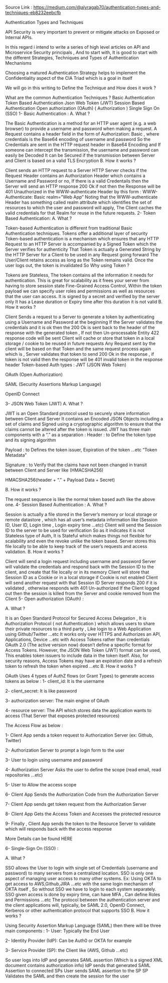 Source Link : https://medium.com/@alyragab70/authentication-types-and-techniques-eb8232eebcfb

Authentication Types and Techniques

API Security is very important to prevent or mitigate attacks on Exposed or Internal APIs.

In this regard i intend to write a series of high level articles on API and Microservice Security principals , And to start with, It is good to start with the different Strategies, Techniques and Types of Authentication Mechanisms

Choosing a matured Authentication Strategy helps to implement the Confidentiality aspect of the CIA Triad which is a goal in itself

We will go in this writing to Define the Technique and How does it work ?

What are the common Authentication Techniques ?
Basic Authentication
Token Based Authentication
Json Web Token (JWT)
Session Based Authentication
Open authorization (OAuth) ( Authorization )
Single Sign On (SSO)
1- Basic Authentication :
A. What ?

The Basic Authentication is a method for an HTTP user agent (e.g. a web browser) to provide a username and password when making a request.
A Request contains a header field in the form of Authorization: Basic <credentials> , where credentials is the Base64 encoding of username and password
So the Credentials are sent in the HTTP request header in Base64 Encoding and If someone can intercept the transmission, the username and password can easily be Decoded
It can be Secured if the transmission between Server and Client is based on a valid TLS Encryption
B. How it works ?

Client sends an HTTP request to a Server
HTTP Server checks if the Request Header contains an Authorization Header which contains a Username and Password or no, If there is a valid Credentails then the Server will send an HTTP response 200 Ok if not then the Response will be 401 Unauthorized in the WWW-authenticate Header by this form : WWW-Authenticate: Basic realm=”Web App”
Noting that the WWW-authenticate Header has something called realm attribute which identifies the set of resources to which the user and password will apply, The Client caches the valid credentials for that Realm for reuse in the future requests.
2- Token Based Authentication:
A. What ?

Token-based Authentication is different from traditional Basic Authentication techniques. Tokens offer a additional layer of security
Token-based authentication is a mechanism which ensures that any HTTP Request to an HTTP Server is accompanied by a Signed Token which the Server verifies for authenticity
That Token is actually a Generated String by the HTTP Server for a Client to be used in any Request going forward
The User/Client retains access as long as the Token remains valid. Once the user logs out, the token is invalidated
So Why using Token ?

Tokens are Stateless, The token contains all the information it needs for authentication. This is great for scalability as it frees your server from having to store session state
Fine-Grained Access Control, Within the token payload we can specify user roles and permissions as well as resources that the user can access.
It is signed by a secret and verified by the server only
It has a Lease duration or Expiry time after this duration it is not valid
B. How it works ?

Client Sends a request to a Server to generate a token by authenticating using a Username and Password at the beginning
If the Server validates the credentials and it is ok then the 200 Ok is sent back to the header of the response with the generated token , If not then Un-processable Entity 422 response code will be sent
Client will cache or store that token in a local storage / cookie to be reused in future requests
Any Request sent by the client will be based on that Token and the same request process again which is , Server validates that token to send 200 Ok in the response , if token is not valid then the response will be 401 invalid token in the response header
Token-based Auth types :
JWT (JSON Web Token)

OAuth (Open Authorization)

SAML (Security Assertions Markup Language)

OpenID Connect

3- JSON Web Token (JWT)
A. What ?

JWT is an Open Standard protocol used to securely share information between Client and Server
It contains an Encoded JSON Objects including a set of claims and Signed using a cryptographic algorithm to ensure that the claims cannot be altered after the token is issued.
JWT has three main components with a “.” as a separation :
Header : to Define the token type and its signing algorithm

Payload : to Defines the token issuer, Expiration of the token …etc “Token Metadata”

Signature : to Verify that the claims have not been changed in transit between Client and Server like (HMACSHA256)

HMACSHA256(header + “.” + Payload Data + Secret)

B. How it works ?

The request sequence is like the normal token based auth like the above one.
4- Session Based Authentication :
A. What ?

Session is actually a file stored in the Server’s memory or local storage or remote datastore , which has all user’s metadata information like (Session ID, User ID, Login time , Login expiry time …etc)
Client will send the Session ID to the server to be used for verification
So as it indicates it is not Stateless type of Auth, It is Stateful which makes things not flexible for scalability and even the revoke unlike the token based.
Server stores this file locally to be able to keep track of the user’s requests and access validation.
B. How it works ?

Client will send a login request including username and password
Server will validate the credentials and respond back with the Session ID to the client, and create that file locally or in its memory
Client will store that Session ID as a Cookie or in a local storage if Cookie is not enabled
Client will send another request with that Session ID
Server responds 200 if it is validated , otherwise responds with 401 Un-authorized
If the Client logged out then the session is killed from the Server and cookie removed from the Client
5- Open authorization (OAuth) :

A. What ?

It is an Open Standard Protocol for Secured Access Delegation , It is Authorization Protocol ( not Authentication ) which allows users to share their private resources to a third party , Like login to a Web Application using Github/Twitter …etc
It works only over HTTPS and Authorizes an API, Applications, Device …etc with Access Tokens rather than credentials
OAuth 2.0 (The active version now) doesn’t define a specific format for Access Tokens. However, the JSON Web Token (JWT) format can be used, This enables token issuers to include data in the token itself. Also, for security reasons, Access Tokens may have an expiration date and a refresh token to refresh the token when expired …etc
B. How it works ?

OAuth Uses 4 types of AuthZ flows (or Grant Types) to generate access tokens as below :
1- client_id: It is the username

2- client_secret: It is like password

3- authorization server: The main engine of OAuth

4- resource server: The API which stores data the application wants to access (That Server that exposes protected resources)

The Access Flow as below :

1- Client App sends a token request to Authorization Server (ex: Github, Twitter)

2- Authorization Server to prompt a login form to the user

3- User to login using username and password

4- Authorization Server Asks the user to define the scope (read email, read repositories …etc)

5- User to Allow the access scope

6- Client App Sends the Authorization Code from the Authorization Server

7- Client App sends get token request from the Authorization Server

8- Client App Gets the Access Token and Accesses the protected resource

9- Finally , Client App sends the token to the Resource Server to validate which will responds back with the access response

More Details can be found HERE

6- Single-Sign On (SSO) :

A. What ?

SSO allows the User to login with single set of Credentials (username and password) to many servers from a centralized location.
SSO is only one aspect of managing user access to many other systems.
Ex: Using OKTA to get access to AWS,Github,JIRA …etc with the same login mechanism of OKTA itself , So without SSO we have to login to each system separately.
SSO given access is done by expiry time, can have MFA , Can define Roles and Permissions ...etc
The protocol between the authentication server and the client applications will, typically, be SAML 2.0, OpenID Connect, Kerberos or other authentication protocol that supports SSO
B. How it works ?

Using Security Assertion Markup Language (SAML) then there will be three main components :
1- User: Typically the End User

2- Identity Provider (IdP): Can be Auth0 or OKTA for example

3- Service Provider (SP): the Client like (AWS, Github …etc)

So user logs into IdP and generates SAML assertion (Which is a signed XML document contains authorization info)
IdP sends that generated SAML Assertion to connected SPs
User sends SAML assertion to the SP
SP Validates the SAML and then create the session for the user
